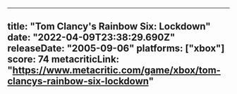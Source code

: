 
---
title: "Tom Clancy's Rainbow Six: Lockdown"
date: "2022-04-09T23:38:29.690Z"
releaseDate: "2005-09-06"
platforms: ["xbox"]
score: 74
metacriticLink: "https://www.metacritic.com/game/xbox/tom-clancys-rainbow-six-lockdown"
---
